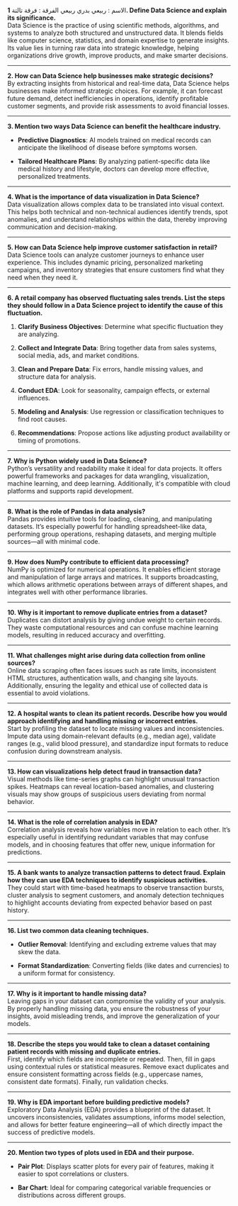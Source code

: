 الاسم : ربيعي بدري ربيعي
الفرقة : فرقة تالتة
**1. Define Data Science and explain its significance.**  
Data Science is the practice of using scientific methods, algorithms, and systems to analyze both structured and unstructured data. It blends fields like computer science, statistics, and domain expertise to generate insights. Its value lies in turning raw data into strategic knowledge, helping organizations drive growth, improve products, and make smarter decisions.

---

**2. How can Data Science help businesses make strategic decisions?**  
By extracting insights from historical and real-time data, Data Science helps businesses make informed strategic choices. For example, it can forecast future demand, detect inefficiencies in operations, identify profitable customer segments, and provide risk assessments to avoid financial losses.

---

**3. Mention two ways Data Science can benefit the healthcare industry.**

- **Predictive Diagnostics**: AI models trained on medical records can anticipate the likelihood of disease before symptoms worsen.
    
- **Tailored Healthcare Plans**: By analyzing patient-specific data like medical history and lifestyle, doctors can develop more effective, personalized treatments.
    

---

**4. What is the importance of data visualization in Data Science?**  
Data visualization allows complex data to be translated into visual context. This helps both technical and non-technical audiences identify trends, spot anomalies, and understand relationships within the data, thereby improving communication and decision-making.

---

**5. How can Data Science help improve customer satisfaction in retail?**  
Data Science tools can analyze customer journeys to enhance user experience. This includes dynamic pricing, personalized marketing campaigns, and inventory strategies that ensure customers find what they need when they need it.

---

**6. A retail company has observed fluctuating sales trends. List the steps they should follow in a Data Science project to identify the cause of this fluctuation.**

1. **Clarify Business Objectives**: Determine what specific fluctuation they are analyzing.
    
2. **Collect and Integrate Data**: Bring together data from sales systems, social media, ads, and market conditions.
    
3. **Clean and Prepare Data**: Fix errors, handle missing values, and structure data for analysis.
    
4. **Conduct EDA**: Look for seasonality, campaign effects, or external influences.
    
5. **Modeling and Analysis**: Use regression or classification techniques to find root causes.
    
6. **Recommendations**: Propose actions like adjusting product availability or timing of promotions.
    

---

**7. Why is Python widely used in Data Science?**  
Python’s versatility and readability make it ideal for data projects. It offers powerful frameworks and packages for data wrangling, visualization, machine learning, and deep learning. Additionally, it's compatible with cloud platforms and supports rapid development.

---

**8. What is the role of Pandas in data analysis?**  
Pandas provides intuitive tools for loading, cleaning, and manipulating datasets. It’s especially powerful for handling spreadsheet-like data, performing group operations, reshaping datasets, and merging multiple sources—all with minimal code.

---

**9. How does NumPy contribute to efficient data processing?**  
NumPy is optimized for numerical operations. It enables efficient storage and manipulation of large arrays and matrices. It supports broadcasting, which allows arithmetic operations between arrays of different shapes, and integrates well with other performance libraries.

---

**10. Why is it important to remove duplicate entries from a dataset?**  
Duplicates can distort analysis by giving undue weight to certain records. They waste computational resources and can confuse machine learning models, resulting in reduced accuracy and overfitting.

---

**11. What challenges might arise during data collection from online sources?**  
Online data scraping often faces issues such as rate limits, inconsistent HTML structures, authentication walls, and changing site layouts. Additionally, ensuring the legality and ethical use of collected data is essential to avoid violations.

---

**12. A hospital wants to clean its patient records. Describe how you would approach identifying and handling missing or incorrect entries.**  
Start by profiling the dataset to locate missing values and inconsistencies. Impute data using domain-relevant defaults (e.g., median age), validate ranges (e.g., valid blood pressure), and standardize input formats to reduce confusion during downstream analysis.

---

**13. How can visualizations help detect fraud in transaction data?**  
Visual methods like time-series graphs can highlight unusual transaction spikes. Heatmaps can reveal location-based anomalies, and clustering visuals may show groups of suspicious users deviating from normal behavior.

---

**14. What is the role of correlation analysis in EDA?**  
Correlation analysis reveals how variables move in relation to each other. It’s especially useful in identifying redundant variables that may confuse models, and in choosing features that offer new, unique information for predictions.

---

**15. A bank wants to analyze transaction patterns to detect fraud. Explain how they can use EDA techniques to identify suspicious activities.**  
They could start with time-based heatmaps to observe transaction bursts, cluster analysis to segment customers, and anomaly detection techniques to highlight accounts deviating from expected behavior based on past history.

---

**16. List two common data cleaning techniques.**

- **Outlier Removal**: Identifying and excluding extreme values that may skew the data.
    
- **Format Standardization**: Converting fields (like dates and currencies) to a uniform format for consistency.
    

---

**17. Why is it important to handle missing data?**  
Leaving gaps in your dataset can compromise the validity of your analysis. By properly handling missing data, you ensure the robustness of your insights, avoid misleading trends, and improve the generalization of your models.

---

**18. Describe the steps you would take to clean a dataset containing patient records with missing and duplicate entries.**  
First, identify which fields are incomplete or repeated. Then, fill in gaps using contextual rules or statistical measures. Remove exact duplicates and ensure consistent formatting across fields (e.g., uppercase names, consistent date formats). Finally, run validation checks.

---

**19. Why is EDA important before building predictive models?**  
Exploratory Data Analysis (EDA) provides a blueprint of the dataset. It uncovers inconsistencies, validates assumptions, informs model selection, and allows for better feature engineering—all of which directly impact the success of predictive models.

---

**20. Mention two types of plots used in EDA and their purpose.**

- **Pair Plot**: Displays scatter plots for every pair of features, making it easier to spot correlations or clusters.
    
- **Bar Chart**: Ideal for comparing categorical variable frequencies or distributions across different groups.